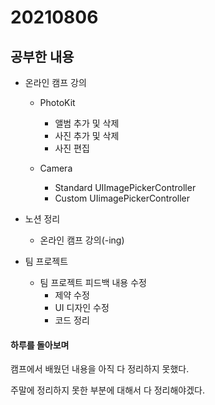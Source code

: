 # 20210806

## 공부한 내용
+ 온라인 캠프 강의
  - PhotoKit
    * 앨범 추가 및 삭제
    * 사진 추가 및 삭제
    * 사진 편집
    
  - Camera
    * Standard UIImagePickerController
    * Custom UIimagePickerController
    
+ 노션 정리
  - 온라인 캠프 강의(-ing)

+ 팀 프로젝트
  - 팀 프로젝트 피드백 내용 수정
    * 제약 수정
    * UI 디자인 수정
    * 코드 정리

#### 하루를 돌아보며
캠프에서 배웠던 내용을 아직 다 정리하지 못했다.

주말에 정리하지 못한 부분에 대해서 다 정리해야겠다.


